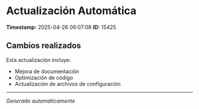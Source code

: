 # Actualización Automática

**Timestamp:** 2025-04-26 06:07:08
**ID:** 15425

## Cambios realizados

Esta actualización incluye:
- Mejora de documentación
- Optimización de código
- Actualización de archivos de configuración

---
*Generado automáticamente*
